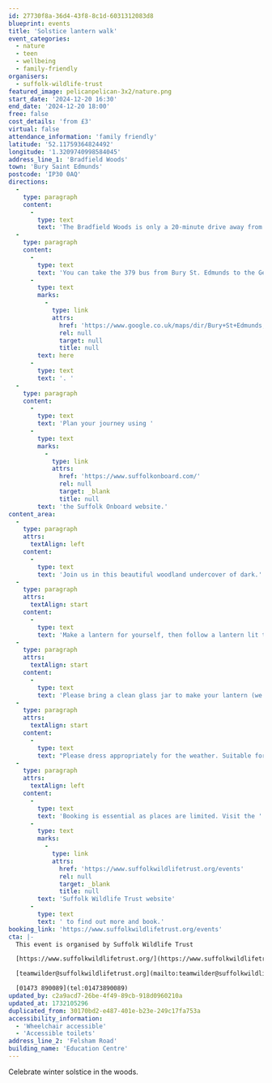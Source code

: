 ```yaml
---
id: 27730f8a-36d4-43f8-8c1d-6031312083d8
blueprint: events
title: 'Solstice lantern walk'
event_categories:
  - nature
  - teen
  - wellbeing
  - family-friendly
organisers:
  - suffolk-wildlife-trust
featured_image: pelicanpelican-3x2/nature.png
start_date: '2024-12-20 16:30'
end_date: '2024-12-20 18:00'
free: false
cost_details: 'from £3'
virtual: false
attendance_information: 'family friendly'
latitude: '52.11759364824492'
longitude: '1.3209740998584045'
address_line_1: 'Bradfield Woods'
town: 'Bury Saint Edmunds'
postcode: 'IP30 0AQ'
directions:
  -
    type: paragraph
    content:
      -
        type: text
        text: 'The Bradfield Woods is only a 20-minute drive away from Bury St. Edmunds city centre and there is a free car park available. '
  -
    type: paragraph
    content:
      -
        type: text
        text: 'You can take the 379 bus from Bury St. Edmunds to the Gedding Corner bus stop, then walk 15 minutes to get to the Bradfield Woods. See route '
      -
        type: text
        marks:
          -
            type: link
            attrs:
              href: 'https://www.google.co.uk/maps/dir/Bury+St+Edmunds,+Bury+Saint+Edmunds/Bradfield+Woods+National+Nature+Reserve,+Bradfield+Woods%2FFelsham+Rd,+Bury+Saint+Edmunds+IP30+0AQ/@52.2102296,0.7607323,12.9z/am=t/data=!4m14!4m13!1m5!1m1!1s0x47d81562eecf1ae1:0x2c70565e638e48f9!2m2!1d0.7112514!2d52.2469041!1m5!1m1!1s0x47d9ad87a0c7df6f:0xedfb0ef4e8961a69!2m2!1d0.8300364!2d52.1863786!3e3'
              rel: null
              target: null
              title: null
        text: here
      -
        type: text
        text: '. '
  -
    type: paragraph
    content:
      -
        type: text
        text: 'Plan your journey using '
      -
        type: text
        marks:
          -
            type: link
            attrs:
              href: 'https://www.suffolkonboard.com/'
              rel: null
              target: _blank
              title: null
        text: 'the Suffolk Onboard website.'
content_area:
  -
    type: paragraph
    attrs:
      textAlign: left
    content:
      -
        type: text
        text: 'Join us in this beautiful woodland undercover of dark.'
  -
    type: paragraph
    attrs:
      textAlign: start
    content:
      -
        type: text
        text: 'Make a lantern for yourself, then follow a lantern lit trail through the woods, finishing with hot chocolate by the fire.'
  -
    type: paragraph
    attrs:
      textAlign: start
    content:
      -
        type: text
        text: 'Please bring a clean glass jar to make your lantern (we have plenty of cans if you would prefer to make a tin can one.)'
  -
    type: paragraph
    attrs:
      textAlign: start
    content:
      -
        type: text
        text: "Please dress appropriately for the weather. Suitable for children aged 3\_years\_and above and all children must be accompanied."
  -
    type: paragraph
    attrs:
      textAlign: left
    content:
      -
        type: text
        text: 'Booking is essential as places are limited. Visit the '
      -
        type: text
        marks:
          -
            type: link
            attrs:
              href: 'https://www.suffolkwildlifetrust.org/events'
              rel: null
              target: _blank
              title: null
        text: 'Suffolk Wildlife Trust website'
      -
        type: text
        text: ' to find out more and book.'
booking_link: 'https://www.suffolkwildlifetrust.org/events'
cta: |-
  This event is organised by Suffolk Wildlife Trust

  [https://www.suffolkwildlifetrust.org/](https://www.suffolkwildlifetrust.org/)

  [teamwilder@suffolkwildlifetrust.org](mailto:teamwilder@suffolkwildlifetrust.org)

  [01473 890089](tel:01473890089)
updated_by: c2a9acd7-26be-4f49-89cb-918d0960210a
updated_at: 1732105296
duplicated_from: 30170bd2-e487-401e-b23e-249c17fa753a
accessibility_information:
  - 'Wheelchair accessible'
  - 'Accessible toilets'
address_line_2: 'Felsham Road'
building_name: 'Education Centre'
---
```

Celebrate winter solstice in the woods.